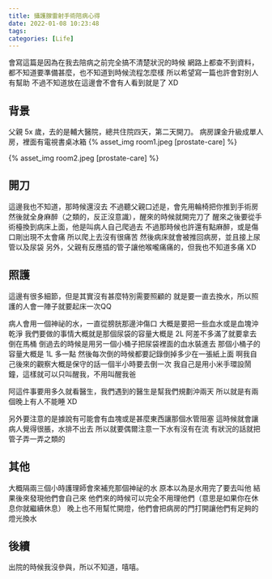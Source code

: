 ```yaml
---
title: 攝護腺雷射手術陪病心得
date: 2022-01-08 10:23:48
tags:
categories: [Life]
---
```

會寫這篇是因為在我去陪病之前完全搞不清楚狀況的時候
網路上都查不到資料，都不知道要準備甚麼，也不知道到時候流程怎麼樣
所以希望寫一篇也許會對別人有幫助
不過不知道放在這邊會不會有人看到就是了 XD

## 背景
父親 5x 歲，去的是輔大醫院，總共住院四天，第二天開刀。
病房課金升級成單人房，裡面有電視書桌冰箱
{% asset_img room1.jpeg [prostate-care] %}

{% asset_img room2.jpeg [prostate-care] %}

## 開刀
這邊我也不知道，那時候還沒去
不過聽父親口述是，會先用輪椅把你推到手術房
然後就全身麻醉（之類的，反正沒意識），醒來的時候就開完刀了
醒來之後要從手術檯換到病床上面，他是叫病人自己爬過去
不過那時候也許還有點麻醉，或是傷口剛出現不太會痛
所以爬上去沒有很痛苦
然後病床就會被推回病房，並且接上尿管以及尿袋
另外，父親有反應插的管子讓他喉嚨痛痛的，但我也不知道多痛 XD

## 照護
這邊有很多細節，但是其實沒有甚麼特別需要照顧的
就是要一直去換水，所以照護的人會一陣子就要起床一次QQ

病人會用一個神祕的水，一直從膀胱那邊沖傷口
大概是要把一些血水或是血塊沖乾淨
我們要做的事情大概就是那個尿袋的容量大概是 2L
阿差不多滿了就要拿去倒在馬桶
倒過去的時候是用另一個小桶子把尿袋裡面的血水裝進去
那個小桶子的容量大概是 1L 多一點
然後每次倒的時候都要記錄倒掉多少在一張紙上面
啊我自己後來的觀察大概是保守的話一個半小時要去倒一次
我自己是用小米手環設鬧鐘，這樣就可以只叫醒我，不用叫醒我爸

阿這件事要用多久就看醫生，我們遇到的醫生是幫我們規劃沖兩天
所以就是有兩個晚上有人不能睡 XD

另外要注意的是據說有可能會有血塊或是甚麼東西讓那個水管阻塞
這時候就會讓病人覺得很脹，水排不出去
所以就要偶爾注意一下水有沒有在流
有狀況的話就把管子弄一弄之類的

## 其他
大概隔兩三個小時護理師會來補充那個神祕的水
原本以為是水用完了要去叫他
結果後來發現他們會自己來
他們來的時候可以完全不用理他們（意思是如果你在休息你就繼續休息）
晚上也不用幫忙開燈，他們會把病房的門打開讓他們有足夠的燈光換水

## 後續
出院的時候我沒參與，所以不知道，嘻嘻。
